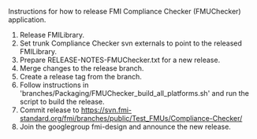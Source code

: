 Instructions for how to release FMI Compliance Checker (FMUChecker) application.

1. Release FMILibrary.
2. Set trunk Compliance Checker svn externals to point to the released FMILibrary.
3. Prepare RELEASE-NOTES-FMUChecker.txt for a new release.
4. Merge changes to the release branch.
5. Create a release tag from the branch.
6. Follow instructions in 'branches/Packaging/FMUChecker_build_all_platforms.sh'
   and run the script to build the release.
7. Commit release to
   https://svn.fmi-standard.org/fmi/branches/public/Test_FMUs/Compliance-Checker/
8. Join the googlegroup fmi-design and announce the new release.
